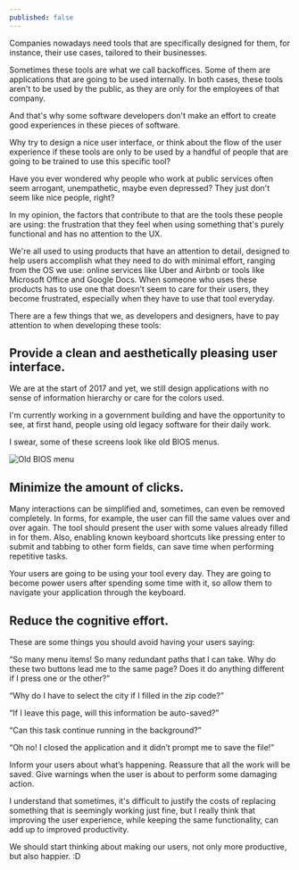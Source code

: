 ```yaml
---
published: false
---
```


Companies nowadays need tools that are specifically designed for them, for instance, their use cases, tailored to their businesses. 

Sometimes these tools are what we call backoffices. Some of them are applications that are going to be used internally. In both cases, these tools aren't to be used by the public, as they are only for the employees of that company. 

And that's why some software developers don't make an effort to create good experiences in these pieces of software. 

Why try to design a nice user interface, or think about the flow of the user experience if these tools are only to be used by a handful of people that are going to be trained to use this specific tool? 

Have you ever wondered why people who work at public services often seem arrogant, unempathetic, maybe even depressed? They just don't seem like nice people, right? 

In my opinion, the factors that contribute to that are the tools these people are using: the frustration that they feel when using something that's purely functional and has no attention to the UX. 

We're all used to using products that have an attention to detail, designed to help users accomplish what they need to do with minimal effort, ranging from the OS we use: online services like Uber and Airbnb or tools like Microsoft Office and Google Docs. When someone who uses these products has to use one that doesn't seem to care for their users, they become frustrated, especially when they have to use that tool everyday. 

There are a few things that we, as developers and designers, have to pay attention to when developing these tools: 

## Provide a clean and aesthetically pleasing user interface.

We are at the start of 2017 and yet, we still design applications with no sense of information hierarchy or care for the colors used. 

I'm currently working in a government building and have the opportunity to see, at first hand, people using old legacy software for their daily work. 

I swear, some of these screens look like old BIOS menus. 

![Old BIOS menu](http://technofiver.org/wp-content/uploads/2016/09/bios.jpg)

## Minimize the amount of clicks.

Many interactions can be simplified and, sometimes, can even be removed completely. In forms, for example, the user can fill the same values over and over again.  The tool should present the user with some values already filled in for them. Also, enabling known keyboard shortcuts  like pressing enter to submit and tabbing to other form fields, can save time when performing repetitive tasks. 

Your users are going to be using your tool every day. They are going to become power users after spending some time with it, so allow them to navigate your application through the keyboard. 

## Reduce the cognitive effort.

These are some things you should avoid having your users saying: 

“So many menu items! So many redundant paths that I can take. Why do these two buttons lead me to the same page? Does it do anything different if I press one or the other?” 

“Why do I have to select the city if I filled in the zip code?” 

“If I leave this page, will this information be auto-saved?” 

“Can this task continue running in the background?” 

“Oh no! I closed the application and it didn’t prompt me to save the file!” 

Inform your users about what’s happening. Reassure that all the work will be saved. Give warnings when the user is about to perform some damaging action. 

 

I understand that sometimes, it's difficult to justify the costs of replacing something that is seemingly working just fine, but I really think that improving the user experience, while keeping the same functionality, can add up to improved productivity. 

We should start thinking about making our users, not only more productive, but also happier. :D

